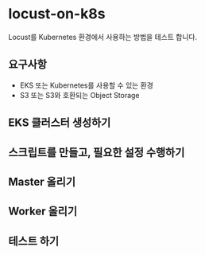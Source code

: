 # locust-on-k8s

Locust를 Kubernetes 환경에서 사용하는 방법을 테스트 합니다. 

## 요구사항

* EKS 또는 Kubernetes를 사용할 수 있는 환경
* S3 또는 S3와 호환되는 Object Storage

## EKS 클러스터 생성하기



## 스크립트를 만들고, 필요한 설정 수행하기


## Master 올리기


## Worker 올리기



## 테스트 하기

